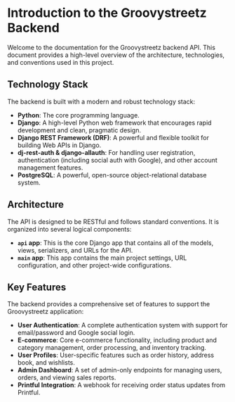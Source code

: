 # Introduction to the Groovystreetz Backend

Welcome to the documentation for the Groovystreetz backend API. This document provides a high-level overview of the architecture, technologies, and conventions used in this project.

## Technology Stack

The backend is built with a modern and robust technology stack:

*   **Python**: The core programming language.
*   **Django**: A high-level Python web framework that encourages rapid development and clean, pragmatic design.
*   **Django REST Framework (DRF)**: A powerful and flexible toolkit for building Web APIs in Django.
*   **dj-rest-auth & django-allauth**: For handling user registration, authentication (including social auth with Google), and other account management features.
*   **PostgreSQL**: A powerful, open-source object-relational database system.

## Architecture

The API is designed to be RESTful and follows standard conventions. It is organized into several logical components:

*   **`api` app**: This is the core Django app that contains all of the models, views, serializers, and URLs for the API.
*   **`main` app**: This app contains the main project settings, URL configuration, and other project-wide configurations.

## Key Features

The backend provides a comprehensive set of features to support the Groovystreetz application:

*   **User Authentication**: A complete authentication system with support for email/password and Google social login.
*   **E-commerce**: Core e-commerce functionality, including product and category management, order processing, and inventory tracking.
*   **User Profiles**: User-specific features such as order history, address book, and wishlists.
*   **Admin Dashboard**: A set of admin-only endpoints for managing users, orders, and viewing sales reports.
*   **Printful Integration**: A webhook for receiving order status updates from Printful.
